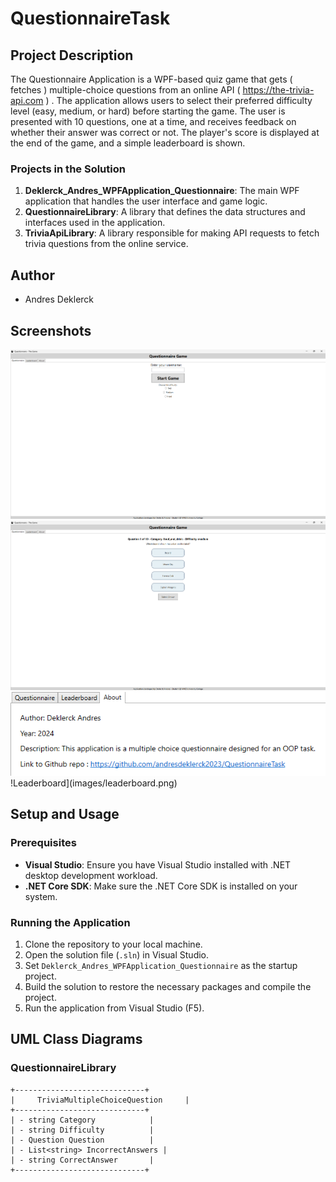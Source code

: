 # QuestionnaireTask

## Project Description
The Questionnaire Application is a WPF-based quiz game that gets ( fetches ) multiple-choice questions from an online API ( https://the-trivia-api.com ) . The application allows users to select their preferred difficulty level (easy, medium, or hard) before starting the game. The user is presented with 10 questions, one at a time, and receives feedback on whether their answer was correct or not. The player's score is displayed at the end of the game, and a simple leaderboard is shown.

### Projects in the Solution
1. **Deklerck_Andres_WPFApplication_Questionnaire**: The main WPF application that handles the user interface and game logic.
2. **QuestionnaireLibrary**: A library that defines the data structures and interfaces used in the application.
3. **TriviaApiLibrary**: A library responsible for making API requests to fetch trivia questions from the online service.

## Author
- Andres Deklerck

## Screenshots
![Homepage](images/homescreen.png)
![Question Screen](images/question.png)
![Aboutpage](images/Aboutpage.png)
!Leaderboard](images/leaderboard.png)

## Setup and Usage
### Prerequisites
- **Visual Studio**: Ensure you have Visual Studio installed with .NET desktop development workload.
- **.NET Core SDK**: Make sure the .NET Core SDK is installed on your system.

### Running the Application
1. Clone the repository to your local machine.
2. Open the solution file (`.sln`) in Visual Studio.
3. Set `Deklerck_Andres_WPFApplication_Questionnaire` as the startup project.
4. Build the solution to restore the necessary packages and compile the project.
5. Run the application from Visual Studio (F5).

## UML Class Diagrams
### QuestionnaireLibrary
```plaintext
+-----------------------------+
|     TriviaMultipleChoiceQuestion     |
+-----------------------------+
| - string Category            |
| - string Difficulty          |
| - Question Question          |
| - List<string> IncorrectAnswers |
| - string CorrectAnswer       |
+-----------------------------+
